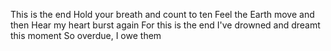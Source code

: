 This is the end
Hold your breath and count to ten
Feel the Earth move and then
Hear my heart burst again
For this is the end
I've drowned and dreamt this moment
So overdue, I owe them
